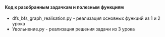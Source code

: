 #### Код к разобранным задачкам и полезным функциям

 - dfs_bfs_graph_realisation.py - реализация основных функций из 1 и 2 урока
 - Увольнение.py - реализация решения задачи из 3 урока


